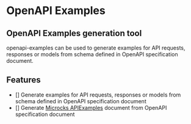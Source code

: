 # OpenAPI Examples

## OpenAPI Examples generation tool

openapi-examples can be used to generate examples for API requests, responses or models from schema defined in OpenAPI specification document.

## Features

- [] Generate examples for API requests, responses or models from schema defined in OpenAPI specification document
- [] Generate [Microcks APIExamples](https://microcks.io/schemas/APIExamples-v1alpha1-schema.json) document from OpenAPI specification document